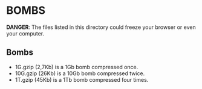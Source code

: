 BOMBS
=====

**DANGER**: The files listed in this directory could freeze your browser or even your computer.

## Bombs
* 1G.gzip (2,7Kb) is a 1Gb bomb compressed once.
* 10G.gzip (26Kb) is a 10Gb bomb compressed twice.
* 1T.gzip (45Kb) is a 1Tb bomb compressed four times.


